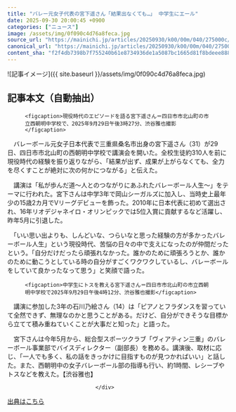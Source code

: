 ```yaml
---
title: "バレー元女子代表の宮下遥さん「結果出なくても…」 中学生にエール"
date: 2025-09-30 20:00:45 +0900
categories: ["ニュース"]
image: /assets/img/0f090c4d76a8feca.jpg
source_url: "https://mainichi.jp/articles/20250930/k00/00m/040/275000c/"
canonical_url: "https://mainichi.jp/articles/20250930/k00/00m/040/275000c/"
content_sha: "f2f4db7398b7f755240b61e8734936de1a5087bc1665d81f8bdeee888ae7da76"
---
```


![記事イメージ]({{ site.baseurl }}/assets/img/0f090c4d76a8feca.jpg)

## 記事本文（自動抽出）
<div><section class="articledetail-body" id="articledetail-body">




<div class="articledetail-image2-left">
  <figure>
    
    <figcaption>現役時代のエピソードを語る宮下遥さん＝四日市市北山町の市立西朝明中学校で、2025年9月29日午後3時27分、渋谷雅也撮影</figcaption>
    
  </figure>
</div>

<p>　バレーボール元女子日本代表で三重県桑名市出身の宮下遥さん（31）が29日、四日市市北山町の西朝明中学校で講演会を開いた。全校生徒約310人を前に現役時代の経験を振り返りながら、「結果が出ず、成果が上がらなくても、全力を尽くすことが絶対に次の何かにつながる」と伝えた。</p>

<p>　講演は「私が歩んだ道～人とのつながりにあふれたバレーボール人生～」をテーマに行われた。宮下さんは中学3年で岡山シーガルズに加入し、当時史上最年少の15歳2カ月でVリーグデビューを飾った。2010年に日本代表に初めて選出され、16年リオデジャネイロ・オリンピックでは5位入賞に貢献するなど活躍し、昨年5月に引退した。</p>

	


<p>　「いい思い出よりも、しんどいな、つらいなと思った経験の方が多かったバレーボール人生」という現役時代、苦悩の日々の中で支えになったのが仲間だったという。「自分だけだったら頑張れなかった。誰かのために頑張ろうとか、誰かのために動こうとしている時の自分がすごくワクワクしているし、バレーボールをしていて良かったなって思う」と笑顔で語った。</p>



<div class="articledetail-image-left">
  <figure>
    
    <figcaption>中学生にトスを教える宮下遥さん＝四日市市北山町の市立西朝明中学校で2025年9月29日午後4時12分、渋谷雅也撮影</figcaption>
    
  </figure>
</div>

<p>　講演に参加した3年の石川乃絵さん（14）は「ピアノとフラダンスを習っていて全然できず、無理なのかと思うことがある。だけど、自分ができそうな目標から立てて積み重ねていくことが大事だと知った」と語った。</p>

	


<p>　宮下さんは今年5月から、総合型スポーツクラブ「ヴィアティン三重」のバレーボール事業部でバイスディレクター（副部長）を務める。講演後、取材に応じ、「一人でも多く、私の話をきっかけに目指すものが見つかればいい」と話した。また、西朝明中の女子バレーボール部の指導も行い、約1時間、レシーブやトスなどを教えた。【渋谷雅也】</p>


</section>






								</div>

[出典はこちら](https://mainichi.jp/articles/20250930/k00/00m/040/275000c/)
